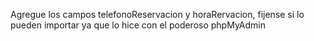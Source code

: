 Agregue los campos telefonoReservacion y horaRervacion, fijense si lo pueden importar ya que lo hice con el poderoso phpMyAdmin
